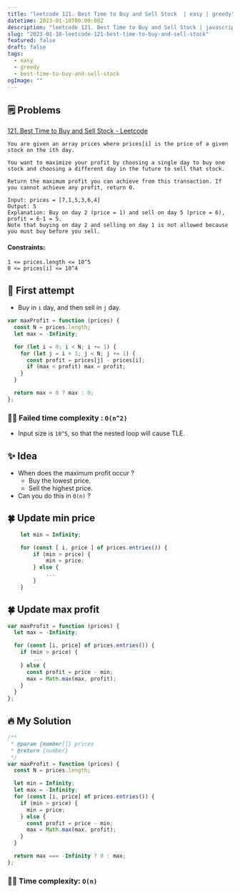```yaml
---
title: "leetcode 121. Best Time to Buy and Sell Stock  | easy | greedy"
datetime: 2023-01-10T00:00:00Z
description: "leetcode 121. Best Time to Buy and Sell Stock | javascript  | easy | greedy"
slug: "2023-01-10-leetcode-121-best-time-to-buy-and-sell-stock"
featured: false
draft: false
tags:
  - easy
  - greedy
  - best-time-to-buy-and-sell-stock
ogImage: ""
---
```


## 🗒️ Problems

[121. Best Time to Buy and Sell Stock - Leetcode](https://leetcode.com/problems/best-time-to-buy-and-sell-stock/)

```
You are given an array prices where prices[i] is the price of a given stock on the ith day.

You want to maximize your profit by choosing a single day to buy one stock and choosing a different day in the future to sell that stock.

Return the maximum profit you can achieve from this transaction. If you cannot achieve any profit, return 0.
```

```
Input: prices = [7,1,5,3,6,4]
Output: 5
Explanation: Buy on day 2 (price = 1) and sell on day 5 (price = 6), profit = 6-1 = 5.
Note that buying on day 2 and selling on day 1 is not allowed because you must buy before you sell.
```

#### Constraints:

```
1 <= prices.length <= 10^5
0 <= prices[i] <= 10^4
```

## 🤔 First attempt

- Buy in `i` day, and then sell in `j` day.

```javascript
var maxProfit = function (prices) {
  const N = prices.length;
  let max = -Infinity;

  for (let i = 0; i < N; i += 1) {
    for (let j = i + 1; j < N; j += 1) {
      const profit = prices[j] - prices[i];
      if (max < profit) max = profit;
    }
  }

  return max > 0 ? max : 0;
};
```

### 🙅‍♂️ Failed time complexity : `O(n^2)`

- Input size is `10^5`, so that the nested loop will cause TLE.

## ✨ Idea

- When does the maximum profit occur ?
  - Buy the lowest price.
  - Sell the highest price.
- Can you do this in `O(n)` ?

## 🍀 Update min price

```javascript
    let min = Infinity;

    for (const [ i, price ] of prices.entries()) {
        if (min > price) {
            min = price;
        } else {
            ...
        }
    }
```

## 🍀 Update max profit

```javascript
var maxProfit = function (prices) {
  let max = -Infinity;

  for (const [i, price] of prices.entries()) {
    if (min > price) {
        ...
    } else {
      const profit = price - min;
      max = Math.max(max, profit);
    }
  }
};
```

## 🔥 My Solution

```javascript
/**
 * @param {number[]} prices
 * @return {number}
 */
var maxProfit = function (prices) {
  const N = prices.length;

  let min = Infinity;
  let max = -Infinity;
  for (const [i, price] of prices.entries()) {
    if (min > price) {
      min = price;
    } else {
      const profit = price - min;
      max = Math.max(max, profit);
    }
  }

  return max === -Infinity ? 0 : max;
};
```

### 🙆‍♂️ Time complexity: `O(n)`
